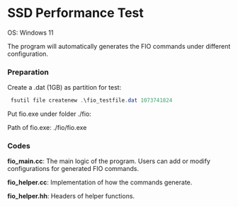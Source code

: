 # SSD Performance Test

OS: Windows 11

The program will automatically generates the FIO commands under different configuration. 



### Preparation

Create a .dat (1GB) as partition for test:

```powershell
 fsutil file createnew .\fio_testfile.dat 1073741824
```

Put fio.exe under folder ./fio:

Path of fio.exe: ./fio/fio.exe



### Codes

**fio_main.cc**: The main logic of the program. Users can add or modify configurations for generated FIO commands.

**fio_helper.cc**: Implementation of how the commands generate.

**fio_helper.hh**: Headers of helper functions. 
